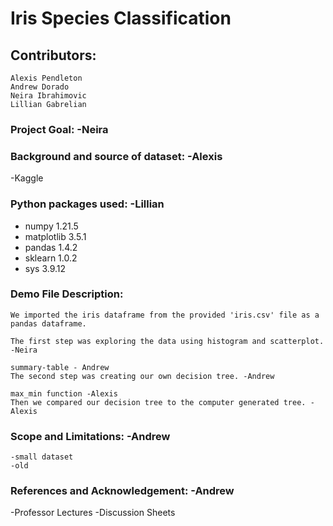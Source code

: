 # Iris Species Classification 

## Contributors:
    Alexis Pendleton
    Andrew Dorado
    Neira Ibrahimovic
    Lillian Gabrelian
### Project Goal: -Neira

### Background and source of dataset: -Alexis
  -Kaggle
  
### Python packages used: -Lillian
  - numpy 1.21.5
  - matplotlib 3.5.1
  - pandas 1.4.2
  - sklearn 1.0.2
  - sys 3.9.12
### Demo File Description:
    We imported the iris dataframe from the provided 'iris.csv' file as a pandas dataframe.
    
    The first step was exploring the data using histogram and scatterplot. -Neira
    
    summary-table - Andrew
    The second step was creating our own decision tree. -Andrew
    
    max_min function -Alexis
    Then we compared our decision tree to the computer generated tree. -Alexis
### Scope and Limitations: -Andrew
    -small dataset
    -old
    
### References and Acknowledgement: -Andrew
  -Professor Lectures
  -Discussion Sheets
